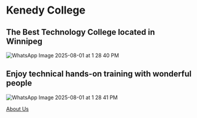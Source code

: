 # Kenedy College
## The Best Technology College located in Winnipeg 
![WhatsApp Image 2025-08-01 at 1 28 40 PM](https://github.com/user-attachments/assets/5f4f2a51-f396-413d-9e3d-6b5fd6dbd9f0)
## Enjoy technical hands-on training with wonderful people
![WhatsApp Image 2025-08-01 at 1 28 41 PM](https://github.com/user-attachments/assets/62db649d-58ce-4917-b1b6-50c6aacaf22d)


<a href="about.html">About Us</a>
